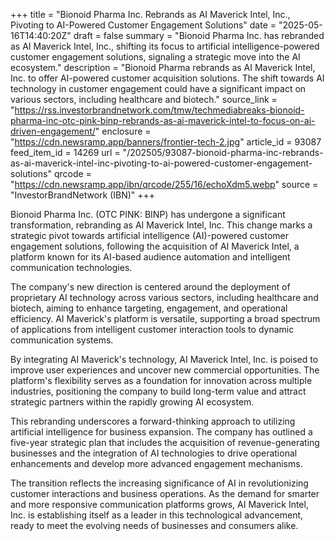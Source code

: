 +++
title = "Bionoid Pharma Inc. Rebrands as AI Maverick Intel, Inc., Pivoting to AI-Powered Customer Engagement Solutions"
date = "2025-05-16T14:40:20Z"
draft = false
summary = "Bionoid Pharma Inc. has rebranded as AI Maverick Intel, Inc., shifting its focus to artificial intelligence-powered customer engagement solutions, signaling a strategic move into the AI ecosystem."
description = "Bionoid Pharma rebrands as AI Maverick Intel, Inc. to offer AI-powered customer acquisition solutions. The shift towards AI technology in customer engagement could have a significant impact on various sectors, including healthcare and biotech."
source_link = "https://rss.investorbrandnetwork.com/tmw/techmediabreaks-bionoid-pharma-inc-otc-pink-binp-rebrands-as-ai-maverick-intel-to-focus-on-ai-driven-engagement/"
enclosure = "https://cdn.newsramp.app/banners/frontier-tech-2.jpg"
article_id = 93087
feed_item_id = 14269
url = "/202505/93087-bionoid-pharma-inc-rebrands-as-ai-maverick-intel-inc-pivoting-to-ai-powered-customer-engagement-solutions"
qrcode = "https://cdn.newsramp.app/ibn/qrcode/255/16/echoXdm5.webp"
source = "InvestorBrandNetwork (IBN)"
+++

<p>Bionoid Pharma Inc. (OTC PINK: BINP) has undergone a significant transformation, rebranding as AI Maverick Intel, Inc. This change marks a strategic pivot towards artificial intelligence (AI)-powered customer engagement solutions, following the acquisition of AI Maverick Intel, a platform known for its AI-based audience automation and intelligent communication technologies.</p><p>The company's new direction is centered around the deployment of proprietary AI technology across various sectors, including healthcare and biotech, aiming to enhance targeting, engagement, and operational efficiency. AI Maverick's platform is versatile, supporting a broad spectrum of applications from intelligent customer interaction tools to dynamic communication systems.</p><p>By integrating AI Maverick's technology, AI Maverick Intel, Inc. is poised to improve user experiences and uncover new commercial opportunities. The platform's flexibility serves as a foundation for innovation across multiple industries, positioning the company to build long-term value and attract strategic partners within the rapidly growing AI ecosystem.</p><p>This rebranding underscores a forward-thinking approach to utilizing artificial intelligence for business expansion. The company has outlined a five-year strategic plan that includes the acquisition of revenue-generating businesses and the integration of AI technologies to drive operational enhancements and develop more advanced engagement mechanisms.</p><p>The transition reflects the increasing significance of AI in revolutionizing customer interactions and business operations. As the demand for smarter and more responsive communication platforms grows, AI Maverick Intel, Inc. is establishing itself as a leader in this technological advancement, ready to meet the evolving needs of businesses and consumers alike.</p>